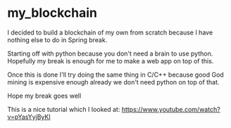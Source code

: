 # my_blockchain
I decided to build a blockchain of my own from scratch because I have nothing else to do in Spring break.

Starting off with python because you don't need a brain to use python. Hopefully my break is enough for me to make a web app on top of this.

Once this is done I'll try doing the same thing in C/C++ because good God mining is expensive enough already we don't need python on top of that.

Hope my break goes well

This is a nice tutorial which I looked at: https://www.youtube.com/watch?v=pYasYyjByKI

